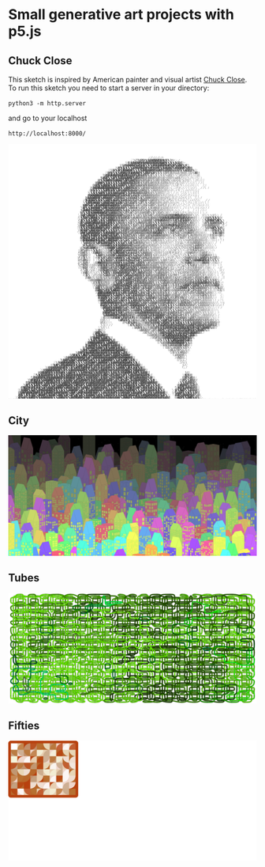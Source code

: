 # Small generative art projects with p5.js
## Chuck Close
This sketch is inspired by American painter and visual artist [Chuck Close](https://en.wikipedia.org/wiki/Chuck_Close).<br/>
To run this sketch you need to start a server in your directory:
```
python3 -m http.server
```
and go to your localhost
```
http://localhost:8000/
```
![Obama in Chuck Close format](chuckclose/generated/chuckclose.png)
## City
![City](city/generated/city.png)
## Tubes
![tubes](tubes/generated/tubes1.png)
## Fifties
![Fifties](fifties/generated/fifties.png)

